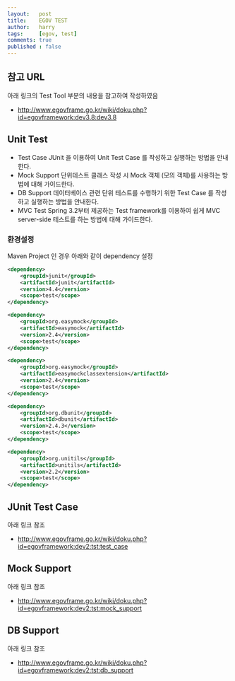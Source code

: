 ```yaml
---
layout:   post
title:    EGOV TEST
author:   harry
tags:     [egov, test]
comments: true
published : false
---
```


## 참고 URL
아래 링크의 Test Tool 부분의 내용을 참고하여 작성하였음
* http://www.egovframe.go.kr/wiki/doku.php?id=egovframework:dev3.8:dev3.8

## Unit Test
* Test Case
JUnit 을 이용하여 Unit Test Case 를 작성하고 실행하는 방법을 안내한다.
* Mock Support
단위테스트 클래스 작성 시 Mock 객체 (모의 객체)를 사용하는 방법에 대해 가이드한다.
* DB Support
데이터베이스 관련 단위 테스트를 수행하기 위한 Test Case 를 작성하고 실행하는 방법을 안내한다.
* MVC Test
Spring 3.2부터 제공하는 Test framework를 이용하여 쉽게 MVC server-side 테스트를 하는 방법에 대해 가이드한다.

### 환경설정
Maven Project 인 경우 아래와 같이 dependency 설정
```XML
<dependency>
    <groupId>junit</groupId>
    <artifactId>junit</artifactId>
    <version>4.4</version>
    <scope>test</scope>
</dependency>

<dependency>
    <groupId>org.easymock</groupId>
    <artifactId>easymock</artifactId>
    <version>2.4</version>
    <scope>test</scope>
</dependency>

<dependency>
    <groupId>org.easymock</groupId>
    <artifactId>easymockclassextension</artifactId>
    <version>2.4</version>
    <scope>test</scope>
</dependency>

<dependency>
    <groupId>org.dbunit</groupId>
    <artifactId>dbunit</artifactId>
    <version>2.4.3</version>
    <scope>test</scope>
</dependency>

<dependency>
    <groupId>org.unitils</groupId>
    <artifactId>unitils</artifactId>
    <version>2.2</version>
    <scope>test</scope>
</dependency>
```


## JUnit Test Case
아래 링크 참조
* http://www.egovframe.go.kr/wiki/doku.php?id=egovframework:dev2:tst:test_case

## Mock Support
아래 링크 참조
* http://www.egovframe.go.kr/wiki/doku.php?id=egovframework:dev2:tst:mock_support

## DB Support
아래 링크 참조
* http://www.egovframe.go.kr/wiki/doku.php?id=egovframework:dev2:tst:db_support
